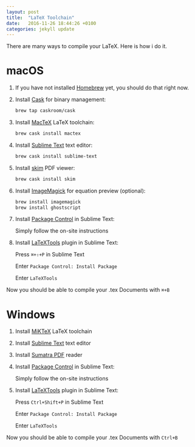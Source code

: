 ```yaml
---
layout: post
title:  "LaTeX Toolchain"
date:   2016-11-26 18:44:26 +0100
categories: jekyll update
---
```


There are many ways to compile your LaTeX.
Here is how i do it.

# macOS

1. If you have not installed [Homebrew][brew] yet, you should do that right now.

2. Install [Cask][cask] for binary management:

    ```bash
    brew tap caskroom/cask
    ```

3. Install [MacTeX][mactex] LaTeX toolchain:

    ```bash
    brew cask install mactex
    ```

4. Install [Sublime Text][subl] text editor:

    ```bash
    brew cask install sublime-text
    ```

5. Install [skim][skim] PDF viewer:

    ```bash
    brew cask install skim
    ```

6. Install [ImageMagick][imagemagick] for equation preview (optional):

    ```bash
    brew install imagemagick
    brew install ghostscript
    ```

7. Install [Package Control][packagecontrol] in Sublime Text:
    
    Simply follow the on-site instructions


8. Install [LaTeXTools][latextools] plugin in Sublime Text:

    Press `⌘+⇧+P` in Sublime Text

    Enter `Package Control: Install Package`

    Enter `LaTeXTools`

Now you should be able to compile your .tex Documents with `⌘+B`


# Windows

1. Install [MiKTeX][miktex] LaTeX toolchain

2. Install [Sublime Text][subl] text editor

3. Install [Sumatra PDF][sumatra] reader

4. Install [Package Control][packagecontrol] in Sublime Text:
    
    Simply follow the on-site instructions


5. Install [LaTeXTools][latextools] plugin in Sublime Text:

    Press `Ctrl+Shift+P` in Sublime Text

    Enter `Package Control: Install Package`

    Enter `LaTeXTools`

Now you should be able to compile your .tex Documents with `Ctrl+B`




[brew]: http://brew.sh
[cask]: https://caskroom.github.io
[mactex]: http://www.tug.org/mactex/
[skim]: http://skim-app.sourceforge.net
[subl]: https://www.sublimetext.com
[imagemagick]: http://imagemagick.org
[packagecontrol]: https://packagecontrol.io/installation
[latextools]: https://github.com/SublimeText/LaTeXTools

[miktex]: https://miktex.org/download
[sumatra]: https://www.sumatrapdfreader.org